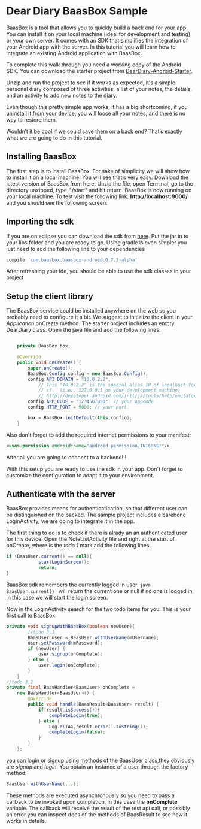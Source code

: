# Dear Diary BaasBox Sample

BaasBox is a tool that allows you to quickly build a back end for your app.
You can install it on your local machine (ideal for development and testing) or your own server.
It comes with an SDK that simplifies the integration of your Android app with the server.
In this tutorial you will learn how to integrate an existing Android application with BaasBox.

To complete this walk through you need a working copy of the Android SDK.
You can download the starter project from [DearDiary-Android-Starter]().

Unzip and run the project to see if it works as expected, it's a simple personal diary
composed of three activities, a list of your notes, the details, and an activity to add
new notes to the diary.

Even though this pretty simple app works, it has a big shortcoming, if you uninstall it from your
device, you will loose all your notes, and there is no way to restore them.

Wouldn’t it be cool if we could save them on a back end? That’s exactly what we are going to do in this tutorial.

## Installing BaasBox

The first step is to install BaasBox. For sake of simplicity we will show how to install it on a local machine. You will see that’s very easy. Download the latest version of BaasBox from here. Unzip the file, open Terminal, go to the directory unzipped, type “./start” and hit return. BaasBox is now running on your local machine. To test visit the following link: **http://localhost:9000/** and you should see the following screen.


## Importing the sdk
If you are on eclipse you can download the sdk from [here](). Put the jar in to your libs folder
and you are ready to go.
Using gradle is even simpler you just need to add the following line to your dependencies

```groovy
compile 'com.baasbox:baasbox-android:0.7.3-alpha'
```
After refreshing your ide, you should be able to use the sdk classes in your project

## Setup the client library
The BaasBox service could be installed anywhere on the web
so you probably need to configure it a bit.
We suggest to initialize the client in your
*Application* onCreate method.
The starter project includes an empty DearDiary class.
Open the java file and add the following lines:
```java

    private BaasBox box;

    @Override
    public void onCreate() {
        super.onCreate();
        BaasBox.Config config = new BaasBox.Config();
        config.API_DOMAIN = "10.0.2.2"; 
            // This "10.0.2.2" is the special alias IP of localhost for android emulators.
            // cf.  (i.e., 127.0.0.1 on your development machine)
            // http://developer.android.com/intl/ja/tools/help/emulator.html
        config.APP_CODE = "1234567890"; // your appcode
        config.HTTP_PORT = 9000; // your port

        box = BaasBox.initDefault(this,config);
    }
```

Also don't forget to add the required internet permissions
to your manifest:

```xml
<uses-permission android:name="android.permission.INTERNET"/>
```

After all you are going to connect to a backend!!!

With this setup you are ready to use the sdk in your app.
Don't forget to customize the configuration to adapt it to your environment.

## Authenticate with the server
BaasBox provides means for authenticatication, so that different user
can be distinguished on the backed.
The sample project includes a barebone LoginActivity, we are going to integrate it in
the app.

The first thing to do is to check if there is alrady an an authenticated user for this device.
Open the NoteListActivity file and right at the start of onCreate, where is the *todo 1* mark
add the following lines.

```java
if (BaasUser.current() == null){
            startLoginScreen();
            return;
}
```

BaasBox sdk remembers the currently logged in user.
```java BaasUser.current() ``` will return the current one
or null if no one is logged in, in this case we will start the login screen.

Now in the LoginActivity search for the two todo items for you.
This is your first call to BaasBox:

```java
private void signupWithBaasBox(boolean newUser){
        //todo 3.1
        BaasUser user = BaasUser.withUserName(mUsername);
        user.setPassword(mPassword);
        if (newUser) {
            user.signup(onComplete);
        } else {
            user.login(onComplete);
        }
    }
//todo 3.2
private final BaasHandler<BaasUser> onComplete =
    new BaasHandler<BaasUser>() {
        @Override
        public void handle(BaasResult<BaasUser> result) {
            if(result.isSuccess()){
                completeLogin(true);
            } else {
                Log.d(TAG,result.error().toString());
                completeLogin(false);
            }
        }
    };
```

you can login or signup using methods of the BaasUser class,they obviously are
*signup* and *login*.
You obtain an instance of a user through the factory method:
```java
BaasUser.withUserName(...);
```

These methods are executed asynchronously so you need to pass
a callback to be invoked upon completion, in this case the **onComplete**
variable. The callback will receive the result of the rest api call, or possibly
an error you can inspect docs of the methods of BaasResult<T> to see how it works in details.
